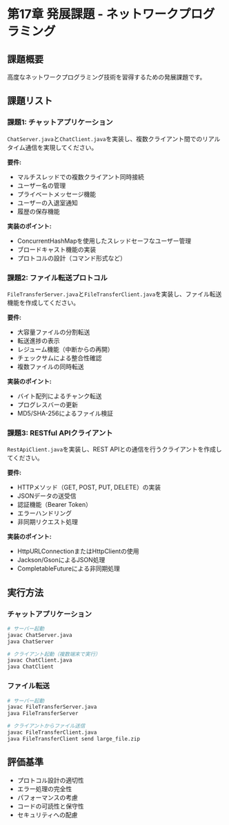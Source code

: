 # 第17章 発展課題 - ネットワークプログラミング

## 課題概要
高度なネットワークプログラミング技術を習得するための発展課題です。

## 課題リスト

### 課題1: チャットアプリケーション
`ChatServer.java`と`ChatClient.java`を実装し、複数クライアント間でのリアルタイム通信を実現してください。

**要件:**
- マルチスレッドでの複数クライアント同時接続
- ユーザー名の管理
- プライベートメッセージ機能
- ユーザーの入退室通知
- 履歴の保存機能

**実装のポイント:**
- ConcurrentHashMapを使用したスレッドセーフなユーザー管理
- ブロードキャスト機能の実装
- プロトコルの設計（コマンド形式など）

### 課題2: ファイル転送プロトコル
`FileTransferServer.java`と`FileTransferClient.java`を実装し、ファイル転送機能を作成してください。

**要件:**
- 大容量ファイルの分割転送
- 転送進捗の表示
- レジューム機能（中断からの再開）
- チェックサムによる整合性確認
- 複数ファイルの同時転送

**実装のポイント:**
- バイト配列によるチャンク転送
- プログレスバーの更新
- MD5/SHA-256によるファイル検証

### 課題3: RESTful APIクライアント
`RestApiClient.java`を実装し、REST APIとの通信を行うクライアントを作成してください。

**要件:**
- HTTPメソッド（GET, POST, PUT, DELETE）の実装
- JSONデータの送受信
- 認証機能（Bearer Token）
- エラーハンドリング
- 非同期リクエスト処理

**実装のポイント:**
- HttpURLConnectionまたはHttpClientの使用
- Jackson/GsonによるJSON処理
- CompletableFutureによる非同期処理

## 実行方法

### チャットアプリケーション
```bash
# サーバー起動
javac ChatServer.java
java ChatServer

# クライアント起動（複数端末で実行）
javac ChatClient.java
java ChatClient
```

### ファイル転送
```bash
# サーバー起動
javac FileTransferServer.java
java FileTransferServer

# クライアントからファイル送信
javac FileTransferClient.java
java FileTransferClient send large_file.zip
```

## 評価基準
- プロトコル設計の適切性
- エラー処理の完全性
- パフォーマンスの考慮
- コードの可読性と保守性
- セキュリティへの配慮
